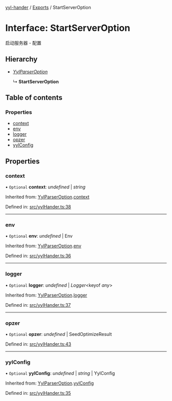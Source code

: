 [yyl-hander](../README.md) / [Exports](../modules.md) / StartServerOption

# Interface: StartServerOption

启动服务器 - 配置

## Hierarchy

* [*YylParserOption*](yylparseroption.md)

  ↳ **StartServerOption**

## Table of contents

### Properties

- [context](startserveroption.md#context)
- [env](startserveroption.md#env)
- [logger](startserveroption.md#logger)
- [opzer](startserveroption.md#opzer)
- [yylConfig](startserveroption.md#yylconfig)

## Properties

### context

• `Optional` **context**: *undefined* \| *string*

Inherited from: [YylParserOption](yylparseroption.md).[context](yylparseroption.md#context)

Defined in: [src/yylHander.ts:38](https://github.com/yyl-team/yyl-hander/blob/28435a6/src/yylHander.ts#L38)

___

### env

• `Optional` **env**: *undefined* \| Env

Inherited from: [YylParserOption](yylparseroption.md).[env](yylparseroption.md#env)

Defined in: [src/yylHander.ts:36](https://github.com/yyl-team/yyl-hander/blob/28435a6/src/yylHander.ts#L36)

___

### logger

• `Optional` **logger**: *undefined* \| *Logger*<keyof *any*\>

Inherited from: [YylParserOption](yylparseroption.md).[logger](yylparseroption.md#logger)

Defined in: [src/yylHander.ts:37](https://github.com/yyl-team/yyl-hander/blob/28435a6/src/yylHander.ts#L37)

___

### opzer

• `Optional` **opzer**: *undefined* \| SeedOptimizeResult

Defined in: [src/yylHander.ts:43](https://github.com/yyl-team/yyl-hander/blob/28435a6/src/yylHander.ts#L43)

___

### yylConfig

• `Optional` **yylConfig**: *undefined* \| *string* \| YylConfig

Inherited from: [YylParserOption](yylparseroption.md).[yylConfig](yylparseroption.md#yylconfig)

Defined in: [src/yylHander.ts:35](https://github.com/yyl-team/yyl-hander/blob/28435a6/src/yylHander.ts#L35)
